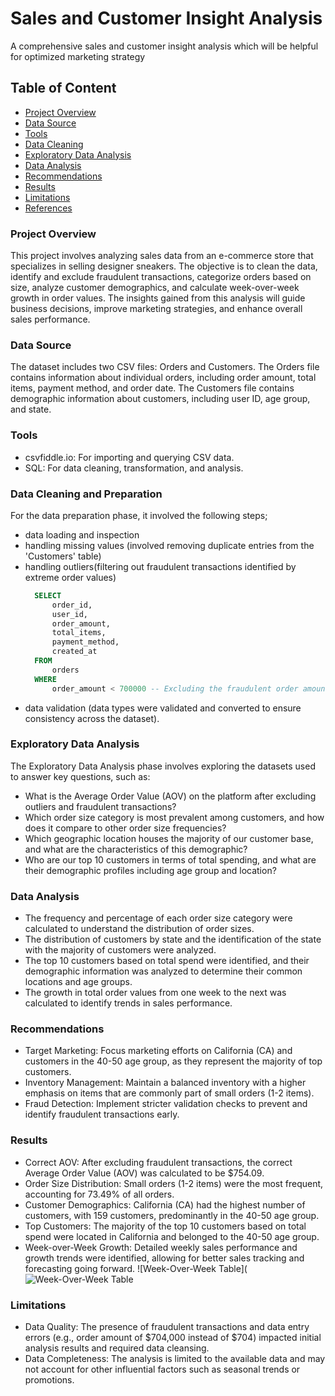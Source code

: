 # Sales and Customer Insight Analysis
A comprehensive sales and customer insight analysis which will be helpful for optimized marketing strategy

## Table of Content
- [Project Overview](project-overview)
- [Data Source](#data-source)
- [Tools](#tools)
- [Data Cleaning](#data-cleaning-and-preparation)
- [Exploratory Data Analysis](#exploratory-data-analysis)
- [Data Analysis](#data-analysis)
- [Recommendations](#recommendations)
- [Results](#results)
- [Limitations](#limitations)
- [References](#references)
 
### Project Overview
This project involves analyzing sales data from an e-commerce store that specializes in selling designer sneakers. The objective is to clean the data, identify and exclude fraudulent transactions, categorize orders based on size, analyze customer demographics, and calculate week-over-week growth in order values. The insights gained from this analysis will guide business decisions, improve marketing strategies, and enhance overall sales performance.

### Data Source
The dataset includes two CSV files: Orders and Customers. The Orders file contains information about individual orders, including order amount, total items, payment method, and order date. The Customers file contains demographic information about customers, including user ID, age group, and state.

### Tools
- csvfiddle.io: For importing and querying CSV data.
- SQL: For data cleaning, transformation, and analysis.

### Data Cleaning and Preparation
For the data preparation phase, it involved the following steps;
- data loading and inspection
- handling missing values (involved removing duplicate entries from the 'Customers' table)
- handling outliers(filtering out fraudulent transactions identified by extreme order values)
  ``` sql
    SELECT 
        order_id,
        user_id,
        order_amount,
        total_items,
        payment_method,
        created_at
    FROM 
        orders
    WHERE 
        order_amount < 700000 -- Excluding the fraudulent order amount of 704000
  ```
- data validation (data types were validated and converted to ensure consistency across the dataset).

### Exploratory Data Analysis
The Exploratory Data Analysis phase involves exploring the datasets used to answer key questions, such as:
- What is the Average Order Value (AOV) on the platform after excluding outliers and fraudulent transactions?
- Which order size category is most prevalent among customers, and how does it compare to other order size frequencies?
- Which geographic location houses the majority of our customer base, and what are the characteristics of this demographic?
- Who are our top 10 customers in terms of total spending, and what are their demographic profiles including age group and location?

### Data Analysis 
- The frequency and percentage of each order size category were calculated to understand the distribution of order sizes.
- The distribution of customers by state and the identification of the state with the majority of customers were analyzed.
- The top 10 customers based on total spend were identified, and their demographic information was analyzed to determine their common locations and age groups.
- The growth in total order values from one week to the next was calculated to identify trends in sales performance.

### Recommendations
- Target Marketing: Focus marketing efforts on California (CA) and customers in the 40-50 age group, as they represent the majority of top customers.
- Inventory Management: Maintain a balanced inventory with a higher emphasis on items that are commonly part of small orders (1-2 items).
- Fraud Detection: Implement stricter validation checks to prevent and identify fraudulent transactions early.

### Results
- Correct AOV: After excluding fraudulent transactions, the correct Average Order Value (AOV) was calculated to be $754.09.
- Order Size Distribution: Small orders (1-2 items) were the most frequent, accounting for 73.49% of all orders.
- Customer Demographics: California (CA) had the highest number of customers, with 159 customers, predominantly in the 40-50 age group.
- Top Customers: The majority of the top 10 customers based on total spend were located in California and belonged to the 40-50 age group.
- Week-over-Week Growth: Detailed weekly sales performance and growth trends were identified, allowing for better sales tracking and forecasting going forward.
![Week-Over-Week Table](![Week-Over-Week Table](https://github.com/Feyisayo0g/Comprehensive-Sales-and-Customer-Insight-Analysis-/blob/main/week-over-week.png)

### Limitations
- Data Quality: The presence of fraudulent transactions and data entry errors (e.g., order amount of $704,000 instead of $704) impacted initial analysis results and required data cleansing. 
- Data Completeness: The analysis is limited to the available data and may not account for other influential factors such as seasonal trends or promotions.

